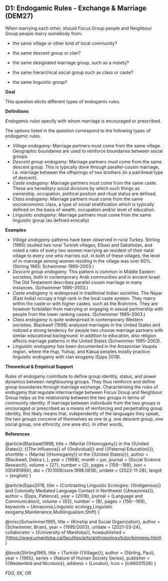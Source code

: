 
## D1: Endogamic Rules - Exchange & Marriage (DEM27)

When marrying each other, should Focus Group people and Neighbour Group people marry somebody from:



- the same village or other kind of local community?

- the same descent group or clan?

- the same designated marriage group, such as a moiety?

- the same hierarchical social group such as class or caste?

- the same linguistic group?



**Goal**

This question elicits different types of endogamic rules.



**Definitions**

*Endogamic rules* specify with whom marriage is encouraged or prescribed.



The options listed in the question correspond to the following types of endogamic rules.

- *Village endogamy*: Marriage partners must come from the same village. Geographic boundaries are used to reinforce boundaries between social groups.
- *Descent group endogamy*: Marriage partners must come from the same descent group. This is typically done through parallel-cousin marriage, i.e. marriage between the offsprings of two brothers (in a patrilineal type of descent).
- *Caste endogamy*: Marriage partners must come from the same caste. These are hereditary social divisions by which such things as ownership, occupation, political position and ritual status are defined.
- *Class endogamy*: Marriage partners must come from the same socioeconomic class, a type of social stratification which is typically defined on the basis of wealth, occupation and/or level of education.
- *Linguistic endogamy*: Marriage partners must come from the same linguistic group (as defined emically)




**Examples**

- *Village endogamy* patterns have been observed in rural Turkey. Stirling (1965) studied two rural Turkish villages, Elbasi and Sakaltutan, and noted a ratio of every two women marrying an resident of their natal village to every one who marries out. In both of these villages, the level of in-marriage among women residing in the village was over 60%. (Stirling 1965; Schwimmer 1995–2003.)
- *Descent group endogamy.* This pattern is common in Middle Eastern societies, both in contemporary Arab communities and in ancient Israel. The Old Testament describes parallel cousin marriage in many instances. (Schwimmer 1995–2003.)
- *Caste endogamy* is widespread in traditional Indian societies. The Nayar (East India) occupy a high rank in the local caste system. They marry within the caste or with higher castes, such as the Brahmins. They are however forbidden from marrying or engaging in sexual partnership with people from the lower ranking castes. (Schwimmer 1995–2003.)
- *Class endogamy* is quite widespread in contemporary Western societies. Blackwell (1998) analysed marriages in the United States and noticed a strong tendency for people two choose marriage partners with similar educational background. In addition to education, also religion affects marriage patterns in the United States (Schwimmer 1995–2003).
- *Linguistic endogamy* has been documented in the Amazonian Vaupés region, where the Hup, Yuhup, and Kakua peoples mostly practice linguistic endogamy with clan exogamy (Epps 2018).




**Theoretical & Empirical Support**

Rules of endogamy contribute to define group identity, status, and power dynamics between neighbouring groups. They thus reinforce and define group boundaries through marriage exchange. Characterising the rules of endogamy that regulate intermarriage between Focus Group and Neighbour Group helps us the relationship between the two groups in terms of community identity. If marriage between individuals from the two groups is encouraged or prescribed as a means of reinforcing and perpetrating group identity, this likely means that, independently of the languages they speak, the two groups conceive of themselves as one (e.g. one descent group, one social group, one ethnicity, one area etc). In other words,


**References**

@article{Blackwell1998,
  title = {Marital {{Homogamy}} in the {{United States}}: {{The Influence}} of {{Individual}} and {{Paternal Education}}},
  shorttitle = {Marital {{Homogamy}} in the {{United States}}},
  author = {Blackwell, Debra L.},
  year = {1998},
  month = jun,
  journal = {Social Science Research},
  volume = {27},
  number = {2},
  pages = {159--188},
  issn = {0049089X},
  doi = {10.1006/ssre.1998.0618},
  urldate = {2022-11-28},
  langid = {english}
}

@article{Epps2018,
  title = {Contrasting Linguistic Ecologies: {{Indigenous}} and Colonially Mediated Language Contact in Northwest {{Amazonia}}},
  author = {Epps, Patience},
  year = {2018},
  journal = {Language and Communication},
  volume = {62},
  number = {B},
  pages = {156--169},
  keywords = {Amazonia,Linguistic ecology,Linguistic exogamy,Maintenance,Multilingualism,Shift}
}

@misc{Schwimmer1995,
  title = {Kinship and Social Organization},
  author = {Schwimmer, Brian},
  year = {1995/2003},
  urldate = {2021-03-24},
  collaborator = {{University of Manitoba}},
  howpublished = {https://www.umanitoba.ca/faculties/arts/anthropology/tutor/kinmenu.html}
}

@book{Stirling1965,
  title = {Turkish {{Village}}},
  author = {Stirling, Paul},
  year = {1965},
  series = {Nature of Human Society Series},
  publisher = {{Weidenfeld and Nicolson}},
  address = {London},
  lccn = {lc66001526}
}


*FDG, EK, OR*
